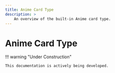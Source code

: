```yaml
---
title: Anime Card Type
description: >
    An overview of the built-in Anime card type.
---
```


# Anime Card Type

!!! warning "Under Construction"

    This documentation is actively being developed.


